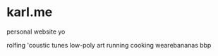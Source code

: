 # karl.me
personal website yo

rolfing
'coustic tunes
low-poly art
running
cooking
wearebananas
bbp
